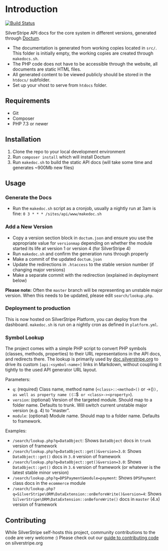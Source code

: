 # Introduction

[![Build Status](https://travis-ci.org/silverstripe/api.silverstripe.org.svg?branch=master)](https://travis-ci.org/silverstripe/api.silverstripe.org)

SilverStripe API docs for the core system in different versions,
generated through [Doctum](https://github.com/code-lts/doctum#readme).

 - The documentation is generated from working copies located in `src/`. This folder is initially empty, the working copies are created through `makedocs.sh`.
 - The PHP code does not have to be accessible through the website, all documents are static HTML files. 
 - All generated content to be viewed publicly should be stored in the `htdocs/` subfolder.
 - Set up your vhost to serve from `htdocs` folder.

## Requirements

 * Git
 * Composer
 * PHP 7.3 or newer

## Installation

 1. Clone the repo to your local development environment
 2. Run `composer install` which will install Doctum
 3. Run `makedoc.sh` to build the static API docs (will take some time and generates ~900Mb new files)

## Usage

### Generate the Docs

 * Run the `makedoc.sh` script as a cronjob, usually a nightly run at 3am is fine:
	`0 3 * * * /sites/api/www/makedoc.sh`

### Add a New Version

 * Copy a version section block in `doctum.json` and ensure you use the appropriate value for `versionmap` depending
   on whether the module started its life at version 1 or version 4 (for SilverStripe 4)
 * Run `makedoc.sh` and confirm the generation runs through properly
 * Make a commit of the updated `doctum.json`
 * Update the redirections in `.htaccess` to the stable version number (if changing major versions)
 * Make a separate commit with the redirection (explained in deployment below)

**Please note:** Often the `master` branch will be representing an unstable major version. When this needs
to be updated, please edit `search/lookup.php`.

### Deployment to production

This is now hosted on SilverStripe Platform, you can deploy from the dashboard. `makedoc.sh` is run on a nightly cron as defined in `platform.yml`.

### Symbol Lookup

The project comes with a simple PHP script to convert PHP symbols (classes, methods, properties)
to their URL representations in the API docs, and redirects there.
The lookup is primarily used by [doc.silverstripe.org](https://doc.silverstripe.org/)
to drive its custom `[api:<symbol-name>]` links in Markdown, without coupling it tightly
to the used API generator URL layout.

Parameters:

 * `q`: (required) Class name, method name (`<class>::<method>()` or <class>-><method>()`),
   as well as property name ((`<class>::$<property>` or <class>-><property>`).
 * `version`: (optional) Version of the targeted module. Should map to a folder name. Defaults to trunk. Will switch current unstable major version (e.g. 4) to "master".
 * `module`: (optional) Module name. Should map to a folder name. Defaults to framework.

Examples:

 * `/search/lookup.php?q=DataObject`: Shows `DataObject` docs in `trunk` version of framework
 * `/search/lookup.php?q=DataObject::get()&version=3.0`: Shows `DataObject::get()` docs in `3.0` version of framework
 * `/search/lookup.php?q=DataObject::get()&version=3.0`: Shows `DataObject::get()` docs in `3.6` version of framework (or whatever is the latest stable minor version)
 * `/search/lookup.php?q=DPSPayment&module=payment`: Shows `DPSPayment` class docs in the `ecommerce` module
 * `/search/lookup.php?q=SilverStripe\ORM\DataExtension::onBeforeWrite()&version=4`: Shows `SilverStripe\ORM\DataExtension::onBeforeWrite()` docs in `master` (4.x) version of framework

## Contributing

While SilverStripe self-hosts this project, community contributions to the code are very welcome :) Please check out our [guide to contributing code](https://github.com/silverstripe/silverstripe-framework/blob/4.0/docs/en/05_Contributing/01_Code.md) on silverstripe.org
